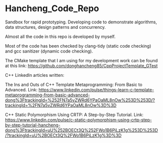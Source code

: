 # Hancheng_Code_Repo
Sandbox for rapid prototyping. Developing code to demonstrate algorithms, data structures, design patterns and concurrency.

Almost all the code in this repo is developed by myself.

Most of the code has been checked by clang-tidy (static code checking) and gcc sanitizer (dynamic code checking). 

The CMake template that I am using for my development work can be found at this link: https://github.com/donghancheng85/CppProjectTemplate_GTest

C++ LinkedIn articles written:

The Ins and Outs of C++ Template Metaprogramming: From Basic to Advanced. Link: https://www.linkedin.com/pulse/things-learn-c-template-metaprogramming-from-basic-advanced-dong%3FtrackingId=%252FN7a5vZWRd6YPaOaML8nOw%253D%253D/?trackingId=%2FN7a5vZWRd6YPaOaML8nOw%3D%3D

C++ Static Polymorphism Using CRTP: A Step-by-Step Tutorial. Link: https://www.linkedin.com/pulse/c-static-polymorphism-using-crtp-step-by-step-tutorial-hancheng-dong%3FtrackingId=uU%252BOECt3Q%252FWo1B6PiLzK1g%253D%253D/?trackingId=uU%2BOECt3Q%2FWo1B6PiLzK1g%3D%3D


 
